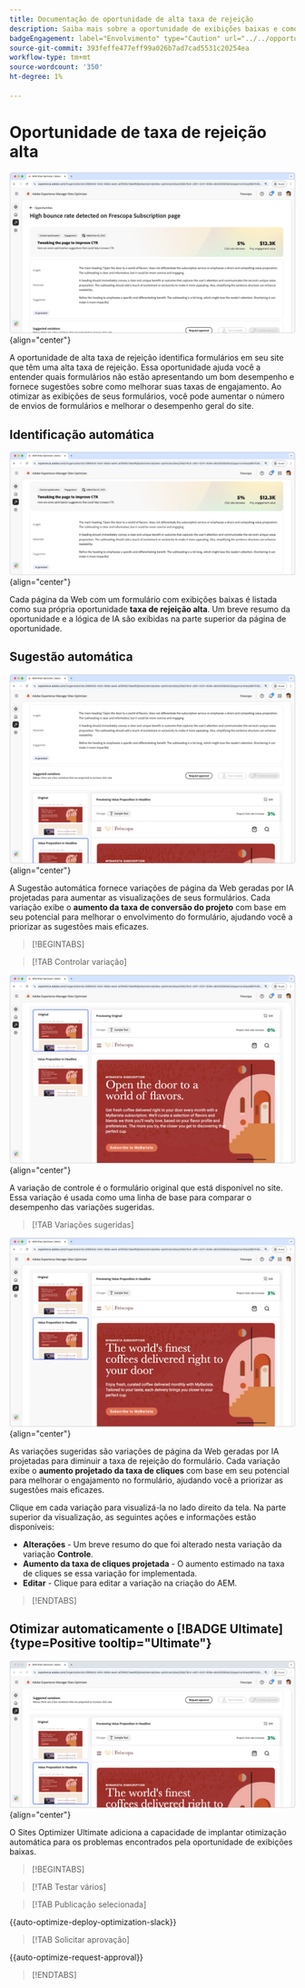 ```yaml
---
title: Documentação de oportunidade de alta taxa de rejeição
description: Saiba mais sobre a oportunidade de exibições baixas e como usá-la para melhorar o envolvimento do formulário no seu site.
badgeEngagement: label="Envolvimento" type="Caution" url="../../opportunity-types/engagement.md" tooltip="Envolvimento"
source-git-commit: 393feffe477eff99a026b7ad7cad5531c20254ea
workflow-type: tm+mt
source-wordcount: '350'
ht-degree: 1%

---
```



# Oportunidade de taxa de rejeição alta

![Oportunidade de alta taxa de rejeição](./assets/high-bounce-rate/hero.png){align="center"}

A oportunidade de alta taxa de rejeição identifica formulários em seu site que têm uma alta taxa de rejeição. Essa oportunidade ajuda você a entender quais formulários não estão apresentando um bom desempenho e fornece sugestões sobre como melhorar suas taxas de engajamento. Ao otimizar as exibições de seus formulários, você pode aumentar o número de envios de formulários e melhorar o desempenho geral do site.

## Identificação automática

![Identificar automaticamente alta taxa de rejeição](./assets/high-bounce-rate/auto-identify.png){align="center"}

Cada página da Web com um formulário com exibições baixas é listada como sua própria oportunidade **taxa de rejeição alta**. Um breve resumo da oportunidade e a lógica de IA são exibidas na parte superior da página de oportunidade.

## Sugestão automática

![Sugerir automaticamente alta taxa de rejeição](./assets/high-bounce-rate/auto-suggest.png){align="center"}

A Sugestão automática fornece variações de página da Web geradas por IA projetadas para aumentar as visualizações de seus formulários. Cada variação exibe o **aumento da taxa de conversão do projeto** com base em seu potencial para melhorar o envolvimento do formulário, ajudando você a priorizar as sugestões mais eficazes.

>[!BEGINTABS]

>[!TAB Controlar variação]

![Variações originais](./assets/high-bounce-rate/original-variation.png){align="center"}

A variação de controle é o formulário original que está disponível no site. Essa variação é usada como uma linha de base para comparar o desempenho das variações sugeridas.

>[!TAB Variações sugeridas]

![Variações sugeridas](./assets/high-bounce-rate/suggested-variations.png){align="center"}

As variações sugeridas são variações de página da Web geradas por IA projetadas para diminuir a taxa de rejeição do formulário. Cada variação exibe o **aumento projetado da taxa de cliques** com base em seu potencial para melhorar o engajamento no formulário, ajudando você a priorizar as sugestões mais eficazes.

Clique em cada variação para visualizá-la no lado direito da tela. Na parte superior da visualização, as seguintes ações e informações estão disponíveis:

* **Alterações** - Um breve resumo do que foi alterado nesta variação da variação **Controle**.
* **Aumento da taxa de cliques projetada** - O aumento estimado na taxa de cliques se essa variação for implementada.
* **Editar** - Clique para editar a variação na criação do AEM.

>[!ENDTABS]

## Otimizar automaticamente o [!BADGE Ultimate]{type=Positive tooltip="Ultimate"}

![Otimizar automaticamente alta taxa de rejeição](./assets/high-bounce-rate/auto-optimize.png){align="center"}

O Sites Optimizer Ultimate adiciona a capacidade de implantar otimização automática para os problemas encontrados pela oportunidade de exibições baixas.

>[!BEGINTABS]

>[!TAB Testar vários]


>[!TAB Publicação selecionada]

{{auto-optimize-deploy-optimization-slack}}

>[!TAB Solicitar aprovação]

{{auto-optimize-request-approval}}

>[!ENDTABS]
